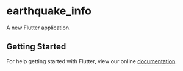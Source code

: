 # earthquake_info

A new Flutter application.

## Getting Started

For help getting started with Flutter, view our online
[documentation](https://flutter.io/).
